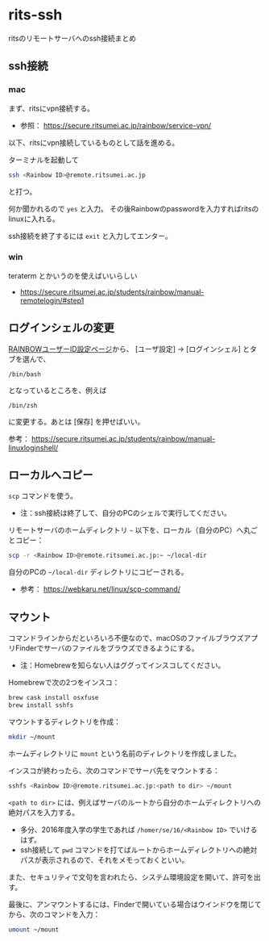 # rits-ssh
ritsのリモートサーバへのssh接続まとめ

## ssh接続

### mac

まず、ritsにvpn接続する。
- 参照： https://secure.ritsumei.ac.jp/rainbow/service-vpn/

以下、ritsにvpn接続しているものとして話を進める。

ターミナルを起動して
```sh
ssh <Rainbow ID>@remote.ritsumei.ac.jp
```
と打つ。

何か聞かれるので `yes` と入力。
その後Rainbowのpasswordを入力すればritsのlinuxに入れる。

ssh接続を終了するには `exit` と入力してエンター。

### win

teraterm とかいうのを使えばいいらしい
- https://secure.ritsumei.ac.jp/students/rainbow/manual-remotelogin/#step1

## ログインシェルの変更

[RAINBOWユーザーID設定ページ](https://idminfo.ritsumei.ac.jp/webmtn/sso-joint)から、
[ユーザ設定] -> [ログインシェル] とタブを選んで、
```
/bin/bash
```
となっているところを、例えば
```
/bin/zsh
```
に変更する。あとは [保存] を押せばいい。

参考： https://secure.ritsumei.ac.jp/students/rainbow/manual-linuxloginshell/

## ローカルへコピー

`scp` コマンドを使う。

- 注：ssh接続は終了して、自分のPCのシェルで実行してください。

リモートサーバのホームディレクトリ `~` 以下を、ローカル（自分のPC）へ丸ごとコピー：

```sh
scp -r <Rainbow ID>@remote.ritsumei.ac.jp:~ ~/local-dir
```

自分のPCの `~/local-dir` ディレクトリにコピーされる。

- 参考： https://webkaru.net/linux/scp-command/

## マウント

コマンドラインからだといろいろ不便なので、macOSのファイルブラウズアプリFinderでサーバのファイルをブラウズできるようにする。

- 注：Homebrewを知らない人はググってインスコしてください。

Homebrewで次の2つをインスコ：

```sh
brew cask install osxfuse
brew install sshfs
```

マウントするディレクトリを作成：

```sh
mkdir ~/mount
```

ホームディレクトリに `mount` という名前のディレクトリを作成しました。

インスコが終わったら、次のコマンドでサーバ先をマウントする：

```sh
sshfs <Rainbow ID>@remote.ritsumei.ac.jp:<path to dir> ~/mount
```

`<path to dir>` には、例えばサーバのルートから自分のホームディレクトリへの絶対パスを入力する。

- 多分、2016年度入学の学生であれば `/homer/se/16/<Rainbow ID>` でいけるはず。
- ssh接続して `pwd` コマンドを打てばルートからホームディレクトリへの絶対パスが表示されるので、それをメモっておくといい。

また、セキュリティで文句を言われたら、システム環境設定を開いて、許可を出す。

最後に、アンマウントするには、Finderで開いている場合はウインドウを閉じてから、次のコマンドを入力：

```sh
umount ~/mount
```



